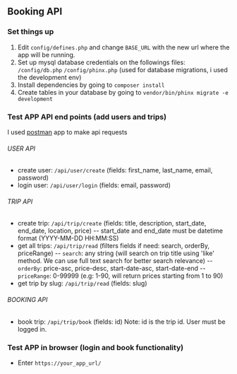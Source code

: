 ## Booking API



### Set things up
1. Edit `config/defines.php` and change `BASE_URL` with the new url where the app will be running.
2. Set up mysql database credentials on the followings files:
`/config/db.php`
`/config/phinx.php` (used for database migrations, i used the development env)
3. Install dependencies by going to `composer install`
4. Create tables in your database by going to `vendor/bin/phinx migrate -e development`

### Test APP API end points (add users and trips)
I used [postman][postman] app to make api requests

###### USER API 
- create user: `/api/user/create` (fields: first_name, last_name, email, password)
- login user: `/api/user/login` (fields: email, password)

###### TRIP API 
- create trip: `/api/trip/create` (fields: title, description, start_date, end_date, location, price)
-- start_date and end_date must be datetime format (YYYY-MM-DD HH:MM:SS)
- get all trips: `/api/trip/read` (filters fields if need: search, orderBy, priceRange)
-- `search`: any string (will search on trip title using 'like' method. We can use full text search for better search relevance)
-- `orderBy`: price-asc, price-desc, start-date-asc, start-date-end 
-- `priceRange`: 0-99999 (e.g: 1-90, will return prices starting from 1 to 90)
- get trip by slug: `/api/trip/read` (fields: slug)

###### BOOKING API 
- book trip: `/api/trip/book` (fields: id)
Note: id is the trip id. User must be logged in.




### Test APP in browser (login and book functionality)
- Enter `https://your_app_url/`




[postman]: <https://www.postman.com/>
  

